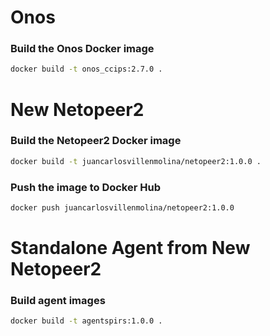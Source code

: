 
# Onos

### Build the Onos Docker image
```bash
docker build -t onos_ccips:2.7.0 .
```

# New Netopeer2

### Build the Netopeer2 Docker image
```bash
docker build -t juancarlosvillenmolina/netopeer2:1.0.0 .
```

### Push the image to Docker Hub
```bash
docker push juancarlosvillenmolina/netopeer2:1.0.0
```

# Standalone Agent from New Netopeer2

### Build agent images
```bash
docker build -t agentspirs:1.0.0 .
```

